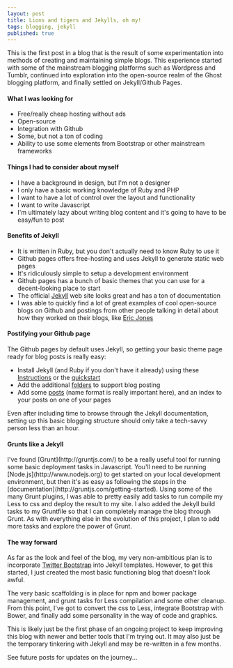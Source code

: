 ```yaml
---
layout: post
title: Lions and tigers and Jekylls, oh my!
tags: blogging, jekyll
published: true
---
```


<p>This is the first post in a blog that is the result of some experimentation into methods of creating and maintaining simple blogs. This experience started with some of the mainstream blogging platforms such as Wordpress and Tumblr, continued into exploration into the open-source realm of the Ghost blogging platform, and finally settled on Jekyll/Github Pages.</p>

<h4> What I was looking for </h4>

<ul>
  <li>Free/really cheap hosting without ads</li>
  <li>Open-source</li>
  <li>Integration with Github</li>
  <li>Some, but not a ton of coding</li>
  <li>Ability to use some elements from Bootstrap or other mainstream frameworks</li>
</ul>

<h4> Things I had to consider about myself </h4>

<ul>
  <li>I have a background in design, but I'm not a designer</li>
  <li>I only have a basic working knowledge of Ruby and PHP</li>
  <li>I want to have a lot of control over the layout and functionality</li>
  <li>I want to write Javascript</li>
  <li>I'm ultimately lazy about writing blog content and it's going to have
    to be easy/fun to post</li>
</ul>

<h4> Benefits of Jekyll </h4>

<ul>
  <li>It is written in Ruby, but you don't actually need to know Ruby to use it</li>
  <li>Github pages offers free-hosting and uses Jekyll to generate static web pages </li>
  <li>It's ridiculously simple to setup a development environment</li>
  <li>Github pages has a bunch of basic themes that you can use for
    a decent-looking place to start</li>
  <li>The official <a href="http://jekyllrb.com/">Jekyll</a> web site looks great and
    has a ton of documentation
  </li>
  <li>I was able to quickly find a lot of great examples of cool open-source
   blogs on Github and postings from other people talking in detail about how
   they worked on their blogs, like
   <a href="http://erjjones.github.io/blog/How-I-built-my-blog-in-one-day/">Eric Jones</a>
  </li>
</ul>

<h4> Postifying your Github page </h4>

<p>
  The Github pages by default uses Jekyll, so getting your basic theme page ready for
  blog posts is really easy:
</p>

<ul>
  <li>Install Jekyll (and Ruby if you don't have it already) using these
  <a href="https://help.github.com/articles/using-jekyll-with-pages#installing-jekyll">
  Instructions</a> or
  the <a href="http://jekyllrb.com/docs/quickstart/">quickstart</a></li>
  <li>Add the additional <a href="http://jekyllrb.com/docs/structure/">folders</a> to support
    blog posting</li>
  <li>Add some <a href="http://jekyllrb.com/docs/posts/">posts</a> (name format is really important here), and an index to your posts on one of your pages</li>
</ul>

<p>
  Even after including time to browse through the Jekyll documentation, setting up this
  basic blogging structure should only take a tech-savvy person less than an hour.
</p>

<h4> Grunts like a Jekyll </h4>

<p>
  I've found [Grunt](http://gruntjs.com/) to be a really useful tool for running some basic deployment
  tasks in Javascript. You'll need to be running [Node.js](http://www.nodejs.org) to get started
  on your local development environment, but then it's as easy as following the steps in the [documentation](http://gruntjs.com/getting-started). Using some of the many Grunt plugins, I was able to pretty easily add tasks to run compile my Less to css and deploy the result to my site. I also added the Jekyll build tasks to my Gruntfile so that I can completely manage the blog through Grunt. As with everything else in the
  evolution of this project, I plan to add more tasks and explore the power of Grunt.
</p>

<h4> The way forward </h4>

<p>
  As far as the look and feel of the blog, my very non-ambitious plan is to incorporate
  <a href="http://getbootstrap.com/">Twitter Bootstrap</a> into Jekyll templates. However, to get this
  started, I just created the most basic functioning blog that doesn't look awful.

  The very basic scaffolding is in place for npm and bower package management, and grunt tasks for Less compilation and some other cleanup. From this point, I've got to convert the css to Less, integrate Bootstrap with Bower, and finally add some personality in the way of code and graphics.

  This is likely just be the first phase of an ongoing project to keep improving this blog with newer and better tools that I'm trying out. It may also just be the temporary tinkering with Jekyll and may be re-written in a few months.
</p>

<p>See future posts for updates on the journey...</p>
